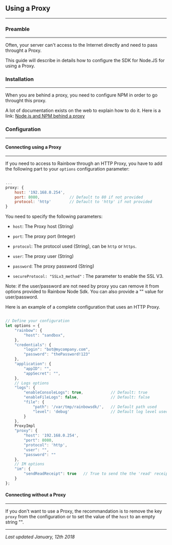 ## Using a Proxy
---

### Preamble
---

Often, your server can't access to the Internet directly and need to pass throught a Proxy.

This guide will describe in details how to configure the SDK for Node.JS for using a Proxy.


### Installation
---

When you are behind a proxy, you need to configure NPM in order to go throught this proxy.

A lot of documentation exists on the web to explain how to do it. Here is a link: [Node.js and NPM behind a proxy](https://jjasonclark.com/how-to-setup-node-behind-web-proxy)


### Configuration
---


#### Connecting using a Proxy
---

If you need to access to Rainbow through an HTTP Proxy, you have to add the following part to your `options` configuration parameter:

```js

...
proxy: {
    host: '192.168.0.254',
    port: 8080,             // Default to 80 if not provided
    protocol: 'http'        // Default to 'http' if not provided
}

```

You need to specify the following parameters:

- `host`: The Proxy host (String)
 
- `port`: The proxy port (Integer)

- `protocol`: The protocol used (String), can be `http` or `https`.

- `user`: The proxy user (String)

- `password`: The proxy password (String)

-  `secureProtocol: "SSLv3_method"` : The parameter to enable the SSL V3.

Note: if the user/password are not need by proxy you can remove it from options provided to Rainbow Node Sdk. You can also provide a "" value for user/password.

Here is an example of a complete configuration that uses an HTTP Proxy.

```js

// Define your configuration
let options = {
    "rainbow": {
        "host": "sandbox",    
    },
    "credentials": {
        "login": "bot@mycompany.com",  
        "password": "thePassword!123"   
    },
    "application": {
        "appID": "", 
        "appSecret": "", 
    },
    // Logs options
    "logs": {
        "enableConsoleLogs": true,            // Default: true
        "enableFileLogs": false,              // Default: false
        "file": {
            "path": '/var/tmp/rainbowsdk/',   // Default path used
            "level": 'debug'                  // Default log level used
        }
    },
    ProxyImpl
    "proxy": {
        "host": '192.168.0.254',
        "port": 8080,
        "protocol": 'http',
        "user": "",
        "password": ""
    },
    // IM options
    "im": {
        "sendReadReceipt": true   // True to send the the 'read' receipt automatically
    }
};

```


#### Connecting without a Proxy
---

If you don't want to use a Proxy, the recommandation is to remove the key `proxy` from the configuration or to set the value of the `host` to an empty string "".

---

_Last updated January, 12th 2018_
